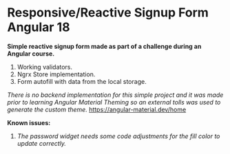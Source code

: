# Responsive/Reactive Signup Form Angular 18

__Simple reactive signup form made as part of a challenge during an Angular course.__

1. Working validators.
2. Ngrx Store implementation.
3. Form autofill with data from the local storage.

_There is no backend implementation for this simple project and it was made prior to learning Angular Material Theming so an external tolls was used
to generate the custom theme._ https://angular-material.dev/home 

__Known issues:__
 
1. _The password widget needs some code adjustments for the fill color to update correctly._
